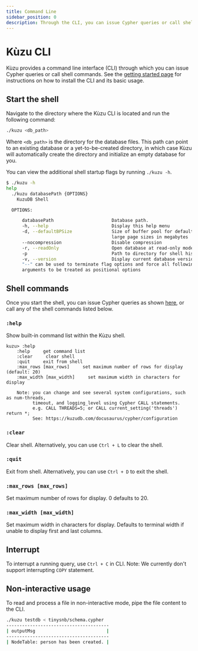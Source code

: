 ```yaml
---
title: Command Line
sidebar_position: 0
description: Through the CLI, you can issue Cypher queries or call shell commands.
---
```


# Kùzu CLI

Kùzu provides a command line interface (CLI) through which you can issue Cypher queries or call shell
commands. See the [getting started page](../getting-started/cli.md) for instructions on how
to install the CLI and its basic usage.

## Start the shell

Navigate to the directory where the Kùzu CLI is located and run the following command:

```bash
./kuzu <db_path>
```

Where `<db_path>` is the directory for the database files. 
This path can point to an existing database or a yet-to-be-created directory, in which case
Kùzu will automatically create the directory and initialize an empty database for you.

You can view the additional shell startup flags by running `./kuzu -h`.

```bash
$ ./kuzu -h
help
  ./kuzu databasePath {OPTIONS}
    KuzuDB Shell

  OPTIONS:

      databasePath                      Database path.
      -h, --help                        Display this help menu
      -d, --defaultBPSize               Size of buffer pool for default and
                                        large page sizes in megabytes
      --nocompression                   Disable compression
      -r, --readOnly                    Open database at read-only mode.
      -p                                Path to directory for shell history
      -v, --version                     Display current database version
      "--" can be used to terminate flag options and force all following
      arguments to be treated as positional options
```

## Shell commands

Once you start the shell, you can issue Cypher queries as shown [here](../getting-started/cli.md#execute-cypher-query), or call
any of the shell commands listed below.

### `:help`
Show built-in command list within the Kùzu shell.

```
kuzu> :help
    :help     get command list
    :clear     clear shell
    :quit     exit from shell
    :max_rows [max_rows]     set maximum number of rows for display (default: 20)
    :max_width [max_width]     set maximum width in characters for display

    Note: you can change and see several system configurations, such as num-threads, 
          timeout, and logging_level using Cypher CALL statements.
          e.g. CALL THREADS=5; or CALL current_setting('threads') return *;
          See: https://kuzudb.com/docusaurus/cypher/configuration
```

### `:clear`
Clear shell. Alternatively, you can use `Ctrl + L` to clear the shell.

### `:quit`
Exit from shell. Alternatively, you can use `Ctrl + D` to exit the shell.

### `:max_rows [max_rows]`
Set maximum number of rows for display. 0 defaults to 20.

### `:max_width [max_width]`
Set maximum width in characters for display. Defaults to terminal width if unable to display first and last columns. 

## Interrupt
To interrupt a running query, use `Ctrl + C` in CLI. Note: We currently don't support interrupting `COPY` statement.

## Non-interactive usage
To read and process a file in non-interactive mode, pipe the file content to the CLI.

```bash
./kuzu testdb < tinysnb/schema.cypher
---------------------------------------
| outputMsg                           |
---------------------------------------
| NodeTable: person has been created. |
```
